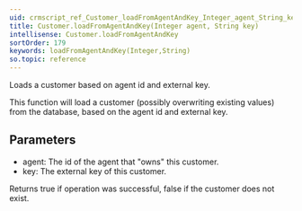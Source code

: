 ```yaml
---
uid: crmscript_ref_Customer_loadFromAgentAndKey_Integer_agent_String_key
title: Customer.loadFromAgentAndKey(Integer agent, String key)
intellisense: Customer.loadFromAgentAndKey
sortOrder: 179
keywords: loadFromAgentAndKey(Integer,String)
so.topic: reference
---
```


Loads a customer based on agent id and external key.

This function will load a customer (possibly overwriting existing values) from the database, based on the agent id and external key.



## Parameters


 - agent: The id of the agent that "owns" this customer.
 - key: The external key of this customer.


Returns true if operation was successful, false if the customer does not exist.


